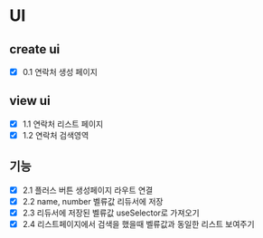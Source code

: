# UI


## create ui
- [X] 0.1 연락처 생성 페이지


## view ui
- [X] 1.1 연락처 리스트 페이지
- [X] 1.2 연락처 검색영역 

## 기능
- [X] 2.1 플러스 버튼 생성페이지 라우트 연결
- [X] 2.2 name, number 벨류값 리듀서에 저장
- [X] 2.3 리듀서에 저장된 벨류값 useSelector로 가져오기
- [X] 2.4 리스트페이지에서 검색을 했을때 벨류값과 동일한 리스트 보여주기
